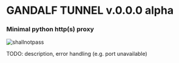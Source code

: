 # GANDALF TUNNEL v.0.0.0 alpha
### Minimal python http(s) proxy 
![shallnotpass](https://imgur.com/NZKxWoH.png)

TODO: description, error handling (e.g. port unavailable)
